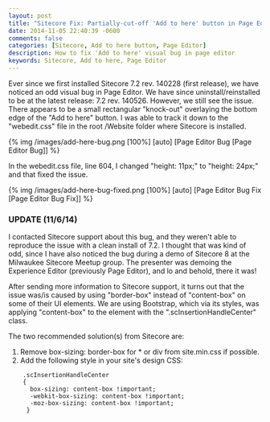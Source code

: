 ```yaml
---
layout: post
title: "Sitecore Fix: Partially-cut-off 'Add to here' button in Page Editor"
date: 2014-11-05 22:40:39 -0600
comments: false
categories: [Sitecore, Add to here button, Page Editor]
description: How to fix 'Add to here' visual bug in page editor
keywords: Sitecore, Add to here, Page Editor
---
```


Ever since we first installed Sitecore 7.2 rev. 140228 (first release), we have noticed an odd visual bug in Page Editor. We have since uninstall/reinstalled to be at the latest release: 7.2 rev. 140526. However, we still see the issue. There appears to be a small rectangular "knock-out" overlaying the bottom edge of the "Add to here" button. I was able to track it down to the "webedit.css" file in the root /Website folder where Sitecore is installed.

{% img /images/add-here-bug.png [100%] [auto] [Page Editor Bug [Page Editor Bug]] %}

In the webedit.css file, line 604, I changed "height: 11px;" to "height: 24px;" and that fixed the issue.

{% img /images/add-here-bug-fixed.png [100%] [auto] [Page Editor Bug Fix [Page Editor Bug Fix]] %}

### UPDATE (11/6/14)

I contacted Sitecore support about this bug, and they weren't able to reproduce the issue with a clean install of 7.2. I thought that was kind of odd, since I have also noticed the bug during a demo of Sitecore 8 at the Milwaukee Sitecore Meetup group. The presenter was demoing the Experience Editor (previously Page Editor), and lo and behold, there it was!

After sending more information to Sitecore support, it turns out that the issue was/is caused by using "border-box" instead of "content-box" on some of their UI elements. We are using Bootstrap, which via its styles, was applying "content-box" to the element with the ".scInsertionHandleCenter" class.

The two recommended solution(s) from Sitecore are:

1. Remove box-sizing: border-box for * or div from site.min.css if possible.
2. Add the following style in your site's design CSS:
```
	.scInsertionHandleCenter 
	{
	  box-sizing: content-box !important;
	  -webkit-box-sizing: content-box !important; 
	  -moz-box-sizing: content-box !important; 
	 }
```